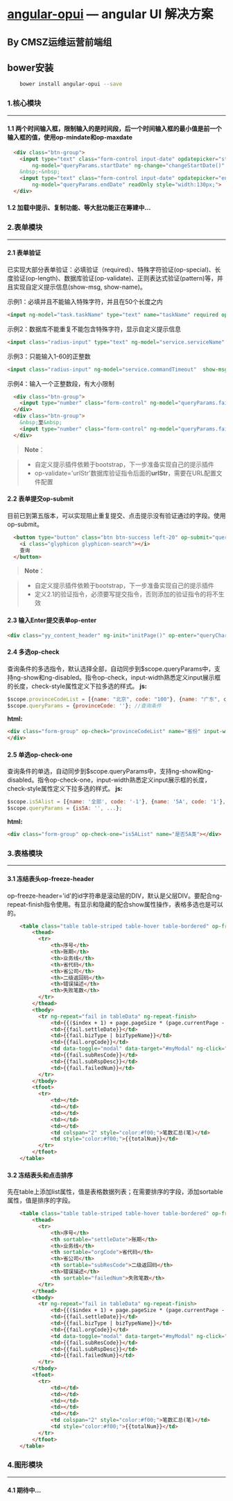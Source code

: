 [angular-opui](https://github.com/opui/angular-opui) — angular UI 解决方案
==================================================

  By CMSZ运维运营前端组
--------------------------------------

## bower安装
```bash
    bower install angular-opui --save
```

### 1.核心模块
--------------------------------------
#### 1.1 两个时间输入框，限制输入的是时间段，后一个时间输入框的最小值是前一个输入框的值，使用op-mindate和op-maxdate
```html
  <div class="btn-group">
    <input type="text" class="form-control input-date" opdatepicker="startDateParams" op-mindate="endDateParams"
        ng-model="queryParams.startDate" ng-change="changeStartDate()" readOnly style="width:130px;">
    &nbsp;-&nbsp;
    <input type="text" class="form-control input-date" opdatepicker="endDateParams" op-maxdate="startDateParams"
        ng-model="queryParams.endDate" readOnly style="width:130px;">
  </div>
```
#### 1.2 加载中提示、复制功能、等大批功能正在筹建中...

### 2.表单模块
--------------------------------------
#### 2.1 表单验证
已实现大部分表单验证：必填验证（required）、特殊字符验证(op-special)、长度验证(op-length)、数据库验证(op-validate)、正则表达式验证(pattern)等，并且实现自定义提示信息(show-msg, show-name)。

示例1：必填并且不能输入特殊字符，并且在50个长度之内
```html
<input ng-model="task.taskName" type="text" name="taskName" required op-special show-msg="请输入1-50汉字、英文、数字或_-" op-length="50"/>
```

示例2：数据库不能重复不能包含特殊字符，显示自定义提示信息
```html
<input class="radius-input" type="text" ng-model="service.serviceName" name="serviceName" required op-special show-msg="请输入1-50位的中英文或数字的字符串，不能输入特殊字符"  op-validate="serviceIsExist" old-value="{{oldName}}" op-length="50"/>
```

示例3：只能输入1-60的正整数
```html
<input class="radius-input" ng-model="service.commandTimeout"  show-msg="请输入1-60的正整数！" required pattern="^([1-9]|[1-5][0-9]|60)$" type="number" min="1" max="60" ng-disabled="isDefault"/>
```

示例4：输入一个正整数段，有大小限制
```html
  <div class="btn-group">
    <input type="number" class="form-control" ng-model="queryParams.failNumMin" style="width:80px;" op-length="7" min="0" max="{{queryParams.failNumMax}}">
  </div>
  <div class="btn-group">
    &nbsp;至&nbsp;
    <input type="number" class="form-control" ng-model="queryParams.failNumMax" style="width:80px;" op-length="7" min="{{queryParams.failNumMin}}">
  </div>
```

>**Note**：

> - 自定义提示插件依赖于bootstrap，下一步准备实现自己的提示插件
> - op-validate='urlStr'数据库验证指令后面的**urlStr**，需要在URL配置文件配置

#### 2.2 表单提交op-submit
目前已到第五版本，可以实现阻止重复提交、点击提示没有验证通过的字段。使用op-submit。
```html
  <button type="button" class="btn btn-success left-20" op-submit="queryChartAndTable()">
    <i class="glyphicon glyphicon-search"></i>
    查询
  </button>
```
>**Note**：

> - 自定义提示插件依赖于bootstrap，下一步准备实现自己的提示插件
> - 定义2.1的验证指令，必须要写提交指令，否则添加的验证指令的将不生效

#### 2.3 输入Enter提交表单op-enter
```html 
<div class="yy_content_header" ng-init="initPage()" op-enter="queryChartAndTable()">
```

#### 2.4 多选op-check
查询条件的多选指令，默认选择全部，自动同步到$scope.queryParams中，支持ng-show和ng-disabled。指令op-check，input-width熟悉定义input展示框的长度，check-style属性定义下拉多选的样式。
**js:**
```js
$scope.provinceCodeList = [{name: "北京", code: "100"}, {name: "广东", code: "200"}];
$scope.queryParams = {provinceCode: ''}; //查询条件
```
**html:**
```html 
<div class="form-group" op-check="provinceCodeList" name="省份" input-width="130px" check-style="float:left;width:80px">
</div>
```

#### 2.5 单选op-check-one
查询条件的单选，自动同步到$scope.queryParams中，支持ng-show和ng-disabled。指令op-check-one，input-width熟悉定义input展示框的长度，check-style属性定义下拉多选的样式。
**js:**
```js
$scope.is5Alist = [{name: '全部', code: '-1'}, {name: '5A', code: '1'}, {name: '非5A', code: '0'}];
$scope.queryParams = {is5A: '', ...};
```
**html:**
```html 
<div class="form-group" op-check-one="is5AList" name="是否5A类"></div>
```

### 3.表格模块
--------------------------------------
#### 3.1 冻结表头op-freeze-header
op-freeze-header='id'的id字符串是滚动层的DIV，默认是父层DIV。要配合ng-repeat-finish指令使用。有显示和隐藏的配合show属性操作，表格多选也是可以的。
```html
    <table class="table table-striped table-hover table-bordered" op-freeze-header='itTable' show="tableIsShow">
        <thead>
          <tr>
              <th>序号</th>
              <th>账期</th>
              <th>业务线</th>
              <th>省代码</th>
              <th>省公司</th>
              <th>二级返回码</th>
              <th>错误描述</th>
              <th>失败笔数</th>
          </tr>
        </thead>
        <tbody>
          <tr ng-repeat="fail in tableData" ng-repeat-finish>
              <td>{{($index + 1) + page.pageSize * (page.currentPage - 1)}}</td>
              <td>{{fail.settleDate}}</td>
              <td>{{fail.bizType | bizTypeName}}</td>
              <td>{{fail.orgCode}}</td>
              <td data-toggle="modal" data-target="#myModal" ng-click="queryDetaileList(fail)" style="cursor:pointer"><a style="color:#00f;">{{fail.orgCode | displayProvince}}</td>
              <td>{{fail.subResCode}}</td>
              <td>{{fail.subRspDesc}}</td>
              <td>{{fail.failedNum}}</td>
          </tr>
        </tbody>
        <tfoot>
          <tr>
              <td></td>
              <td></td>
              <td></td>
              <td></td>
              <td></td>
              <td colspan="2" style="color:#f00;">笔数汇总(笔)</td>
              <td style="color:#f00;">{{totalNum}}</td>
          </tr>
        </tfoot>
    </table>
```

#### 3.2 冻结表头和点击排序
先在table上添加list属性，值是表格数据列表；在需要排序的字段，添加sortable属性，值是排序的字段。
```html
    <table class="table table-striped table-hover table-bordered" op-freeze-header show="tableIsShow" list="tableData">
        <thead>
          <tr>
              <th>序号</th>
              <th sortable="settleDate">账期</th>
              <th>业务线</th>
              <th sortable="orgCode">省代码</th>
              <th>省公司</th>
              <th sortable="subResCode">二级返回码</th>
              <th>错误描述</th>
              <th sortable="failedNum">失败笔数</th>
          </tr>
        </thead>
        <tbody>
          <tr ng-repeat="fail in tableData" ng-repeat-finish>
              <td>{{($index + 1) + page.pageSize * (page.currentPage - 1)}}</td>
              <td>{{fail.settleDate}}</td>
              <td>{{fail.bizType | bizTypeName}}</td>
              <td>{{fail.orgCode}}</td>
              <td data-toggle="modal" data-target="#myModal" ng-click="queryDetaileList(fail)" style="cursor:pointer"><a style="color:#00f;">{{fail.orgCode | displayProvince}}</td>
              <td>{{fail.subResCode}}</td>
              <td>{{fail.subRspDesc}}</td>
              <td>{{fail.failedNum}}</td>
          </tr>
        </tbody>
        <tfoot>
          <tr>
              <td></td>
              <td></td>
              <td></td>
              <td></td>
              <td></td>
              <td colspan="2" style="color:#f00;">笔数汇总(笔)</td>
              <td style="color:#f00;">{{totalNum}}</td>
          </tr>
        </tfoot>
    </table>
```

### 4.图形模块
--------------------------------------
#### 4.1 期待中...
